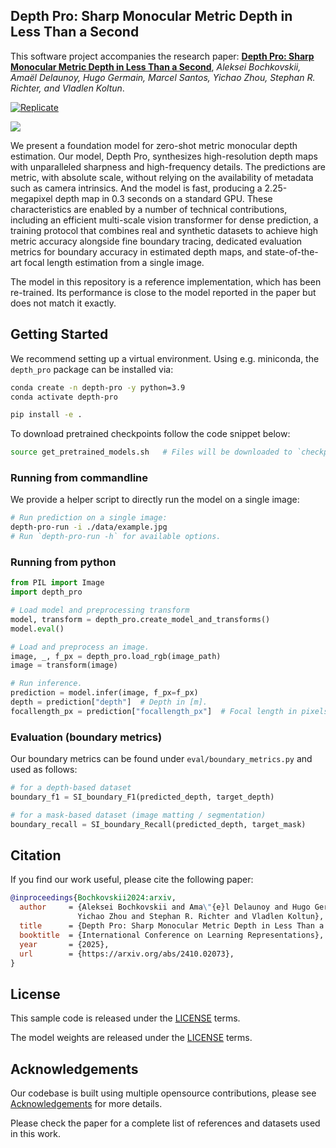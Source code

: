 ## Depth Pro: Sharp Monocular Metric Depth in Less Than a Second

This software project accompanies the research paper:
**[Depth Pro: Sharp Monocular Metric Depth in Less Than a Second](https://arxiv.org/abs/2410.02073)**, 
*Aleksei Bochkovskii, Amaël Delaunoy, Hugo Germain, Marcel Santos, Yichao Zhou, Stephan R. Richter, and Vladlen Koltun*.

[![Replicate](https://replicate.com/chenxwh/ml-depth-pro/badge)](https://replicate.com/chenxwh/ml-depth-pro) 

![](data/depth-pro-teaser.jpg)

We present a foundation model for zero-shot metric monocular depth estimation. Our model, Depth Pro, synthesizes high-resolution depth maps with unparalleled sharpness and high-frequency details. The predictions are metric, with absolute scale, without relying on the availability of metadata such as camera intrinsics. And the model is fast, producing a 2.25-megapixel depth map in 0.3 seconds on a standard GPU. These characteristics are enabled by a number of technical contributions, including an efficient multi-scale vision transformer for dense prediction, a training protocol that combines real and synthetic datasets to achieve high metric accuracy alongside fine boundary tracing, dedicated evaluation metrics for boundary accuracy in estimated depth maps, and state-of-the-art focal length estimation from a single image.


The model in this repository is a reference implementation, which has been re-trained. Its performance is close to the model reported in the paper but does not match it exactly.

## Getting Started

We recommend setting up a virtual environment. Using e.g. miniconda, the `depth_pro` package can be installed via:

```bash
conda create -n depth-pro -y python=3.9
conda activate depth-pro

pip install -e .
```

To download pretrained checkpoints follow the code snippet below:
```bash
source get_pretrained_models.sh   # Files will be downloaded to `checkpoints` directory.
```

### Running from commandline

We provide a helper script to directly run the model on a single image:
```bash
# Run prediction on a single image:
depth-pro-run -i ./data/example.jpg
# Run `depth-pro-run -h` for available options.
```

### Running from python

```python
from PIL import Image
import depth_pro

# Load model and preprocessing transform
model, transform = depth_pro.create_model_and_transforms()
model.eval()

# Load and preprocess an image.
image, _, f_px = depth_pro.load_rgb(image_path)
image = transform(image)

# Run inference.
prediction = model.infer(image, f_px=f_px)
depth = prediction["depth"]  # Depth in [m].
focallength_px = prediction["focallength_px"]  # Focal length in pixels.
```


### Evaluation (boundary metrics) 

Our boundary metrics can be found under `eval/boundary_metrics.py` and used as follows:

```python
# for a depth-based dataset
boundary_f1 = SI_boundary_F1(predicted_depth, target_depth)

# for a mask-based dataset (image matting / segmentation) 
boundary_recall = SI_boundary_Recall(predicted_depth, target_mask)
```


## Citation

If you find our work useful, please cite the following paper:

```bibtex
@inproceedings{Bochkovskii2024:arxiv,
  author     = {Aleksei Bochkovskii and Ama\"{e}l Delaunoy and Hugo Germain and Marcel Santos and
               Yichao Zhou and Stephan R. Richter and Vladlen Koltun},
  title      = {Depth Pro: Sharp Monocular Metric Depth in Less Than a Second},
  booktitle  = {International Conference on Learning Representations},
  year       = {2025},
  url        = {https://arxiv.org/abs/2410.02073},
}
```

## License
This sample code is released under the [LICENSE](LICENSE) terms.

The model weights are released under the [LICENSE](LICENSE) terms.

## Acknowledgements

Our codebase is built using multiple opensource contributions, please see [Acknowledgements](ACKNOWLEDGEMENTS.md) for more details.

Please check the paper for a complete list of references and datasets used in this work.
